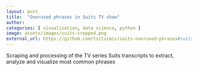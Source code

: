 ```yaml
---
layout: post
title:  "Overused phrases in Suits TV show"
author: 
categories: [ visualization, data science, python ]
image: assets/images/suits-cropped.png
external_url: https://github.com/tsitsimis/suits-overused-phrases#suits-overused-phrases
---
```

Scraping and processing of the TV series Suits transcripts to extract, analyze and visualize most common phrases
